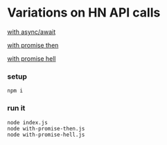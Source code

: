 
# Variations on HN API calls

[with async/await](./index.js)

[with promise then](./with-promise-then.js)

[with promise hell](./with-promise-hell.js)


### setup

```
npm i
```

### run it
```
node index.js
node with-promise-then.js
node with-promise-hell.js
```

